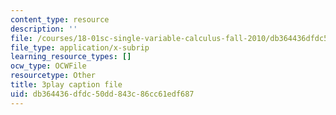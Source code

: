 ```yaml
---
content_type: resource
description: ''
file: /courses/18-01sc-single-variable-calculus-fall-2010/db364436dfdc50dd843c86cc61edf687_iHErQuZ8M-I.vtt
file_type: application/x-subrip
learning_resource_types: []
ocw_type: OCWFile
resourcetype: Other
title: 3play caption file
uid: db364436-dfdc-50dd-843c-86cc61edf687
---
```

